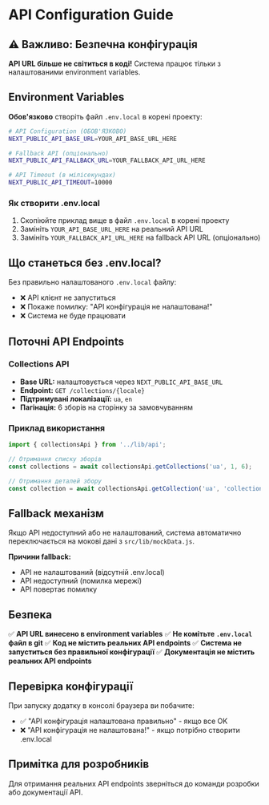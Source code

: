 # API Configuration Guide

## ⚠️ Важливо: Безпечна конфігурація

**API URL більше не світиться в коді!** Система працює тільки з налаштованими environment variables.

## Environment Variables

**Обов'язково** створіть файл `.env.local` в корені проекту:

```bash
# API Configuration (ОБОВ'ЯЗКОВО)
NEXT_PUBLIC_API_BASE_URL=YOUR_API_BASE_URL_HERE

# Fallback API (опціонально)
NEXT_PUBLIC_API_FALLBACK_URL=YOUR_FALLBACK_API_URL_HERE

# API Timeout (в мілісекундах)
NEXT_PUBLIC_API_TIMEOUT=10000
```

### Як створити .env.local

1. Скопіюйте приклад вище в файл `.env.local` в корені проекту
2. Замініть `YOUR_API_BASE_URL_HERE` на реальний API URL
3. Замініть `YOUR_FALLBACK_API_URL_HERE` на fallback API URL (опціонально)

## Що станеться без .env.local?

Без правильно налаштованого `.env.local` файлу:
- ❌ API клієнт не запуститься
- ❌ Покаже помилку: "API конфігурація не налаштована!"
- ❌ Система не буде працювати

## Поточні API Endpoints

### Collections API
- **Base URL:** налаштовується через `NEXT_PUBLIC_API_BASE_URL`
- **Endpoint:** `GET /collections/{locale}`
- **Підтримувані локалізації:** `ua`, `en`
- **Пагінація:** 6 зборів на сторінку за замовчуванням

### Приклад використання
```javascript
import { collectionsApi } from '../lib/api';

// Отримання списку зборів
const collections = await collectionsApi.getCollections('ua', 1, 6);

// Отримання деталей збору
const collection = await collectionsApi.getCollection('ua', 'collection_id');
```

## Fallback механізм

Якщо API недоступний або не налаштований, система автоматично переключається на мокові дані з `src/lib/mockData.js`.

**Причини fallback:**
- API не налаштований (відсутній .env.local)
- API недоступний (помилка мережі)
- API повертає помилку

## Безпека

✅ **API URL винесено в environment variables**
✅ **Не комітьте `.env.local` файл в git**
✅ **Код не містить реальних API endpoints**
✅ **Система не запуститься без правильної конфігурації**
✅ **Документація не містить реальних API endpoints**

## Перевірка конфігурації

При запуску додатку в консолі браузера ви побачите:
- ✅ "API конфігурація налаштована правильно" - якщо все OK
- ❌ "API конфігурація не налаштована!" - якщо потрібно створити .env.local

## Примітка для розробників

Для отримання реальних API endpoints зверніться до команди розробки або документації API.
